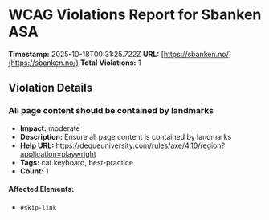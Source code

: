 # WCAG Violations Report for Sbanken ASA

**Timestamp:** 2025-10-18T00:31:25.722Z
**URL:** [https://sbanken.no/](https://sbanken.no/)
**Total Violations:** 1

## Violation Details

### All page content should be contained by landmarks

- **Impact:** moderate
- **Description:** Ensure all page content is contained by landmarks
- **Help URL:** https://dequeuniversity.com/rules/axe/4.10/region?application=playwright
- **Tags:** cat.keyboard, best-practice
- **Count:** 1

#### Affected Elements:

- `#skip-link`
